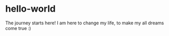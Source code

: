 # hello-world
The journey starts here!
I am here to change my life, to make my all dreams come true :)
